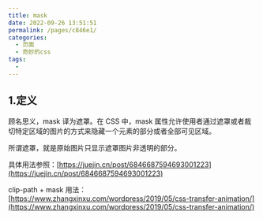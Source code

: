 ```yaml
---
title: mask
date: 2022-09-26 13:51:51
permalink: /pages/c846e1/
categories:
  - 页面
  - 奇妙的css
tags:
  - 
---
```


## 1.定义
顾名思义，mask 译为遮罩。在 CSS 中，mask 属性允许使用者通过遮罩或者裁切特定区域的图片的方式来隐藏一个元素的部分或者全部可见区域。

所谓遮罩，就是原始图片只显示遮罩图片非透明的部分。

具体用法参照：[https://juejin.cn/post/6846687594693001223](https://juejin.cn/post/6846687594693001223)

clip-path + mask 用法：[https://www.zhangxinxu.com/wordpress/2019/05/css-transfer-animation/](https://www.zhangxinxu.com/wordpress/2019/05/css-transfer-animation/)